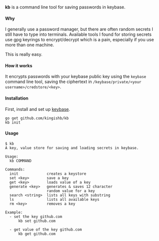 
**kb** is a command line tool for saving passwords in keybase.


#### Why
I generally use a password manager, but there are often random secrets I still
have to type into terminals. Available tools I found for storing secrets
use gpg keyrings to encrypt/decrypt which is a pain, especially if you use
more than one machine.

This is really easy.

#### How it works

It encrypts passwords with your keybase public key using the `keybase`
command line tool, saving the ciphertext in `/keybase/private/<your username>/credstore/<key>`.

#### Installation
First, install and set up [keybase](https://keybase.io/).
```
go get github.com/kingishb/kb
kb init
```

#### Usage
```
$ kb
A key, value store for saving and loading secrets in keybase.

Usage:
  kb COMMAND

Commands:
  init             creates a keystore
  set <key>        save a key
  get <key>        loads value of a key
  generate <key>   generates & saves 12 character 
                   random value for a key
  search <string>  lists all keys with substring
  ls               lists all available keys
  rm <key>         removes a key

Example:
  - set the key github.com
      kb set github.com

  - get value of the key github.com
      kb get github.com

```
